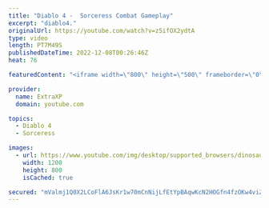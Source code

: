 ```yaml
---
title: "Diablo 4 -  Sorceress Combat Gameplay"
excerpt: "diablo4."
originalUrl: https://youtube.com/watch?v=z5ifOX2ydtA
type: video
length: PT7M49S
publishedDateTime: 2022-12-08T00:26:46Z
heat: 76

featuredContent: "<iframe width=\"800\" height=\"500\" frameborder=\"0\" src=\"https://www.youtube.com/embed/z5ifOX2ydtA\" allow=\"accelerometer; autoplay; encrypted-media; gyroscope; picture-in-picture\" allowfullscreen></iframe>"

provider:
  name: ExtraXP
  domain: youtube.com

topics:
  - Diablo 4
  - Sorceress

images:
  - url: https://www.youtube.com/img/desktop/supported_browsers/dinosaur.png
    width: 1200
    height: 800
    isCached: true

secured: "mValmj1Q0X2LCoFlA6JsKr1w70mCnNijLfEtYpBAqwKcN2HOGfn4fzOKw4viZFjVddhnkvkLYQNAtQ4LeO1B+eNzALT0lFNYcwajea8bOZk5+Zr51EzS3o1D34rHSATlEAmOFTmVl/OyumULT7tljm0SxTKqBJS24WEULz+ni24SyZ1Xya1zrUvPjb+WXU5oBciHhWjldRh5s52+gb2npXaap73RkD3rMgTzPTencQECQe/d/WwpDkpDQaGtT/6WraaGqZ6vZZywQKDy1nkEoVFkkRUy9bNa9JlOfZ2bRew/ycW4RICncqaUbakL7Oq7tEQr/ExzdT5TlGepDCQKfcm+7nAnzHfkqlLhTtOTNAjuE5bqFgIKR1Z/6D3USvaZIOViQRxs7mAFwEt7cZDJNA==;W7k+FMvBN46DcA06ReW1Wg=="
---
```


